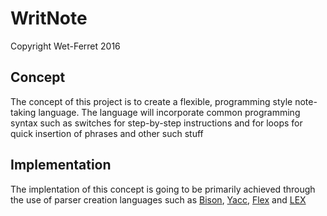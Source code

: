 # WritNote
Copyright Wet-Ferret 2016

## Concept
The concept of this project is to create a flexible,
programming style note-taking language. The language will
incorporate common programming syntax such as switches for
step-by-step instructions and for loops for quick insertion of phrases
and other such stuff

## Implementation
The implentation of this concept is going to be primarily achieved through the
use of parser creation languages such as [Bison](https://www.gnu.org/software/bison/ "Bison GNU Project"),
[Yacc](http://dinosaur.compilertools.net/yacc/, "Yet Another Compiler"), [Flex](https://en.wikipedia.org/wiki/Flex_(lexical_analyser_generator) "Flex - Wikipedia")
and [LEX](http://dinosaur.compilertools.net/lex/index.html "LEX Manual")
